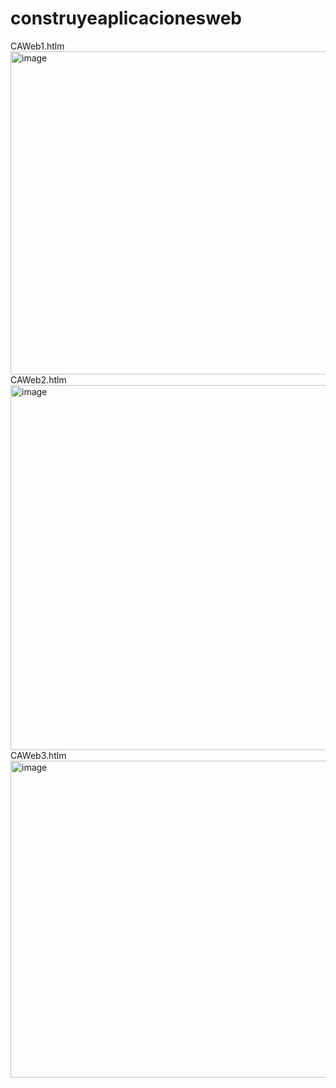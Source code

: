 # construyeaplicacionesweb
CAWeb1.htlm <br>
<img width="826" height="517" alt="image" src="https://github.com/user-attachments/assets/ba488652-80ff-454e-9b64-dac0e451eb0f" />
CAWeb2.htlm <br>
<img width="1282" height="584" alt="image" src="https://github.com/user-attachments/assets/df4c4fba-ff4d-4a74-ac6f-ec19695883a4" />
CAWeb3.htlm <br>
<img width="612" height="507" alt="image" src="https://github.com/user-attachments/assets/db2bff6f-112b-4421-8787-1c5a4cf29f2b" />
